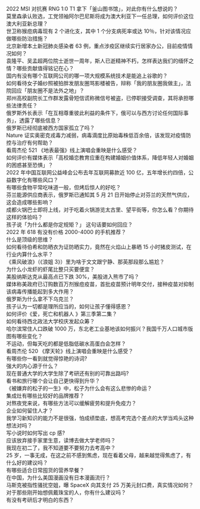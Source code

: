 2022 MSI 对抗赛 RNG 1:0 T1 拿下「釜山图书馆」，对此你有什么想说的？  
莫里森承认败选，工党领袖阿尔巴尼斯将成为澳大利亚下一任总理，如何评价这位澳大利亚新总理？  
世卫称猴痘病毒现有 2 个进化支，其中 1 个分支病死率或达 10％，针对该情况应做哪些防治措施？  
北京新增本土新冠肺炎感染者 63 例，重点涉疫区继续实行居家办公，目前疫情情况如何？  
袁隆平、吴孟超两位院士逝世一周年，斯人已逝精神不朽，怎样表达我们的缅怀之情？哪些贡献值得铭记在心？  
国内有没有哪个互联网公司的哪一项大规模系统技术是能追上谷歌的？  
如何看待女子婚纱照被拍胖发朋友圈骂影楼被告，辩称「我的朋友圈我做主」，法院回应「朋友圈不是法外之地」？  
郑州高校副院长工作群发露骨短信谎称微信号被盗，已停职接受调查，其将承担哪些法律责任？  
俄罗斯外长表示「在互相尊重彼此利益的条件下，俄可以与西方讨论任何国际事务」，透露了哪些信息？  
俄罗斯已经彻底被西方国家孤立了吗？  
Nature 证实奥密克戎毒力减弱，病毒滴度比原始毒株低百余倍，该发现对疫情防控与治疗有何帮助？  
看周杰伦 521 《地表最强》线上演唱会重映是什么感受？  
如何评价有媒体表示「高校婚恋教育应重在构建婚姻价值体系，降低年轻人对婚姻的困惑甚至恐惧」？  
2022 年中国互联网公益峰会公布去年互联网募款近 100 亿，五年增长约四倍，公益数字化有哪些风口？  
有哪些食物平常吃味道一般，但烤后惊人的好吃？  
芬兰能源供应商表示，俄罗斯已通知其 5 月 21 日开始停止对芬兰的天然气供应，这会造成哪些影响？  
成都火锅巴士即将上线，对于吃着火锅游览太古里、望平街等，你怎么看？你期待这样的体验吗？  
孩子说「为什么都是你定规矩？」 这句话要如何回应？  
2022 年 618 有没有价格 2000-4000 的手机推荐？  
什么是顶级的思维？  
如何看待伯希和防晒衣为证防晒实力，竟然在火焰山上暴晒 15 小时猪皮测试，在行业内算什么水平？  
《乘风破浪》（《浪姐 3》）里为啥于文文跟宁静、那英那段那么尴尬？  
为什么小龙虾的虾尾比整只买要便宜？  
美股纳斯达克从最高点已下跌 30%，美股进入熊市了吗？  
媒体称美政府已订购数百万剂猴痘疫苗，首批疫苗预计明年交付，接种疫苗对抑制该病毒传播能起到多大作用？  
俄罗斯为什么拿不下乌克兰？  
孩子认为一切都是理所应当的，如何让孩子懂得感恩？  
如何评价《爱，死亡和机器人 》第三季第二集？  
如何看待西北政法大学校庆发起众筹？  
哈尔滨常住人口跌破 1000 万，东北老工业基地该如何振兴？我国千万人口城市版图有哪些变化？  
不运动，但每天吃的都是低脂低碳水高蛋白会怎样？  
看周杰伦 520 《摩天轮》线上演唱会重映是什么感受？  
有哪些你一看到就觉得惊艳的诗词?  
强大的内心源于什么？  
现在普通大学的大学生除了考研还有别的可靠出路吗?  
看书和旅行哪个会让自己更快得到升华？  
《被嫌弃的松子的一生》中，松子为什么会有这么悲惨的命运？  
集成灶有哪些比较好的品牌推荐？  
对熬夜党来说，有哪些方法可以缓解疲劳和提升免疫力？  
企业如何留住人才？  
我学习新知识的能力不是很强，怕成绩垫底，想高考完选个差点的大学当鸡头这种想法对吗？  
写小说时如何写出 cp 感?  
应该放弃接手家里生意，读博去做大学老师吗？  
我现在初二了，我不知道要不要努力去考高中？  
25 岁，一事无成，在这之前不感到焦虑，现在看着父母，越来越觉得焦虑了，有什么好的建议吗？  
有哪些适合日常囤货的营养早餐？  
在中国，为什么美国漫画没有日本漫画流行？  
马斯克被指性骚扰空姐，曝 SpaceX 向其支付 25 万美元封口费，真实情况如何？  
对于那些刚开始想佩戴珠宝的人，你有什么建议吗？  
有没有考研后才明白的东西？  

